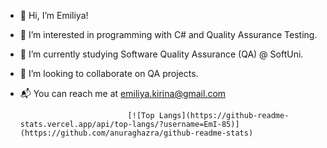 - 👋 Hi, I’m Emiliya!
- 👀 I’m interested in programming with C# and Quality Assurance Testing.
- 🌱 I’m currently studying Software Quality Assurance (QA) @ SoftUni.
- 🔎 I’m looking to collaborate on QA projects.
- 📬 You can reach me at emiliya.kirina@gmail.com 

                              [![Top Langs](https://github-readme-stats.vercel.app/api/top-langs/?username=EmI-85)](https://github.com/anuraghazra/github-readme-stats)

<!---
EmI-85/EmI-85 is a ✨ special ✨ repository because its `README.md` (this file) appears on your GitHub profile.
You can click the Preview link to take a look at your changes.
--->
